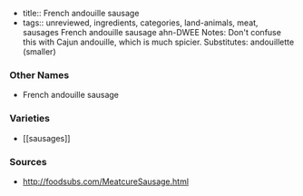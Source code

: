 - title:: French andouille sausage
- tags:: unreviewed, ingredients, categories, land-animals, meat, sausages
French andouille sausage ahn-DWEE Notes: Don't confuse this with Cajun andouille, which is much spicier. Substitutes: andouillette (smaller)

### Other Names

* French andouille sausage

### Varieties

* [[sausages]]

### Sources
* http://foodsubs.com/MeatcureSausage.html
